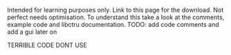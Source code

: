 Intended for learning purposes only. Link to this page for the download. Not perfect needs optimisation. To understand this take a look at the comments, example code and libctru documentation. TODO: add code comments and add a gui later on

TERRIBLE CODE DONT USE
